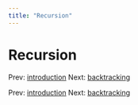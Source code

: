```yaml
---
title: "Recursion"
---
```


# Recursion

Prev: [introduction](introduction.md)
Next: [backtracking](backtracking.md)

Prev: [introduction](introduction.md)
Next: [backtracking](backtracking.md)
